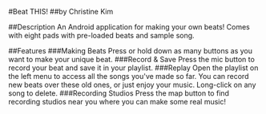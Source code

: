 #Beat THIS!
##by Christine Kim

##Description
An Android application for making your own beats! Comes with eight pads with pre-loaded beats and sample song.

##Features
###Making Beats
Press or hold down as many buttons as you want to make your unique beat.
###Record & Save
Press the mic button to record your beat and save it in your playlist.
###Replay
Open the playlist on the left menu to access all the songs you've made so far. You can record new beats over these old ones, or just enjoy your music. Long-click on any song to delete.
###Recording Studios
Press the map button to find recording studios near you where you can make some real music!